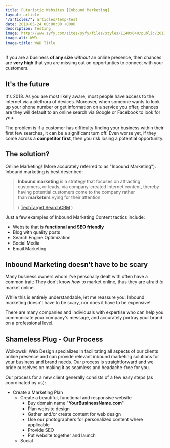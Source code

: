 ```yaml
---
title: Futuristic Websites [Inbound Marketing]
layout: article
"/articles/": articles/temp-test
date: 2018-05-24 00:00:00 +0000
description: Testing
image: http://www.syfy.com/sites/syfy/files/styles/1140x640/public/2017/10/futurama-mobile-game.jpg?itok=onFOS2mk
image-alt: WWD
image-title: WWD Title
---
```

If you are a business **of any size** _without_ an online presence, then chances are **very high** that you are missing out on opportunties to connect with your customers.

## It's the future

It's 2018. As you are most likely aware, most people have access to the internet via a plethora of devices. Moreover, when someone wants to look up your phone number or get information on a service you offer, chances are they will default to an online search via Google or Facebook to look for you.

The problem is if a customer has difficulty finding your business within their first few searches, it can be a significant turn off. Even worse yet, if they come across a **competitor first**, then you risk losing a potential opportunity.

## The solution?

Online Marketing! (More accurately referred to as "Inbound Marketing"). Inbound marketing is best described:

> **Inbound marketing** is a strategy that focuses on attracting customers, or leads, via company-created Internet content, thereby having potential customers come to the company rather than **marketers** vying for their attention.
>
> \( [TechTarget SearchCRM](https://searchcrm.techtarget.com/definition/inbound-marketing "Inbound Marketing Description") )

Just a few examples of Inbound Marketing Content tactics include:

* Website that is **functional and SEO friendly**
* Blog with quality posts
* Search Engine Optimization
* Social Media
* Email Marketing

## Inbound Marketing doesn't have to be scary

Many business owners whom I've personally dealt with often have a common trait: They don't know _how_ to market online, thus they are afraid _to_ market online.

While this is entirely understandable, let me reassure you: Inbound marketing doesn't have to be scary, nor does it have to be expensive!

There are many companies and individuals with expertise who can help you communicate your company's message, and accurately portray your brand on a professional level.

## Shameless Plug - Our Process

Wolkowski Web Design specializes in facilitating all aspects of our clients online presence and can provide relevant inbound marketing solutions for your business and brand needs. Our process is straightforward and we pride ourselves on making it as seamless and headache-free for you.

Our process for a new client generally consists of a few easy steps (as coordinated by us):

* Create a Marketing Plan
  * Create a beautiful, functional and responsive website
    * Buy domain name "**YourBusinessName.com**"
    * Plan website design
    * Gather and/or create content for web design
    * Use our photographers for personalized content where applicable
    * Provide SEO
    * Put website together and launch
  * Social